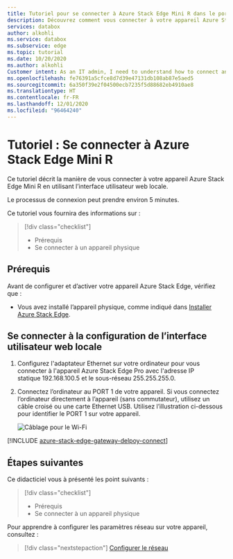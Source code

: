 ```yaml
---
title: Tutoriel pour se connecter à Azure Stack Edge Mini R dans le portail Azure
description: Découvrez comment vous connecter à votre appareil Azure Stack Edge Mini R en utilisant l’interface utilisateur web locale.
services: databox
author: alkohli
ms.service: databox
ms.subservice: edge
ms.topic: tutorial
ms.date: 10/20/2020
ms.author: alkohli
Customer intent: As an IT admin, I need to understand how to connect and activate Azure Stack Edge Mini R so I can use it to transfer data to Azure.
ms.openlocfilehash: fe76391a5cfce8d7d39e47131db108ab87e5aed5
ms.sourcegitcommit: 6a350f39e2f04500ecb7235f5d88682eb4910ae8
ms.translationtype: HT
ms.contentlocale: fr-FR
ms.lasthandoff: 12/01/2020
ms.locfileid: "96464240"
---
```

# <a name="tutorial-connect-to-azure-stack-edge-mini-r"></a>Tutoriel : Se connecter à Azure Stack Edge Mini R

Ce tutoriel décrit la manière de vous connecter à votre appareil Azure Stack Edge Mini R en utilisant l’interface utilisateur web locale.

Le processus de connexion peut prendre environ 5 minutes.

Ce tutoriel vous fournira des informations sur :

> [!div class="checklist"]
>
> * Prérequis
> * Se connecter à un appareil physique



## <a name="prerequisites"></a>Prérequis

Avant de configurer et d’activer votre appareil Azure Stack Edge, vérifiez que :

* Vous avez installé l’appareil physique, comme indiqué dans [Installer Azure Stack Edge](azure-stack-edge-mini-r-deploy-install.md).


## <a name="connect-to-the-local-web-ui-setup"></a>Se connecter à la configuration de l’interface utilisateur web locale

1. Configurez l'adaptateur Ethernet sur votre ordinateur pour vous connecter à l'appareil Azure Stack Edge Pro avec l'adresse IP statique 192.168.100.5 et le sous-réseau 255.255.255.0.

2. Connectez l’ordinateur au PORT 1 de votre appareil. Si vous connectez l’ordinateur directement à l’appareil (sans commutateur), utilisez un câble croisé ou une carte Ethernet USB. Utilisez l’illustration ci-dessous pour identifier le PORT 1 sur votre appareil.

    ![Câblage pour le Wi-Fi](./media/azure-stack-edge-mini-r-deploy-install/wireless-cabled.png)

[!INCLUDE [azure-stack-edge-gateway-delpoy-connect](../../includes/azure-stack-edge-gateway-deploy-connect.md)]


## <a name="next-steps"></a>Étapes suivantes

Ce didacticiel vous à présenté les point suivants :

> [!div class="checklist"]
> * Prérequis
> * Se connecter à un appareil physique


Pour apprendre à configurer les paramètres réseau sur votre appareil, consultez :

> [!div class="nextstepaction"]
> [Configurer le réseau](./azure-stack-edge-mini-r-deploy-configure-network-compute-web-proxy.md)
